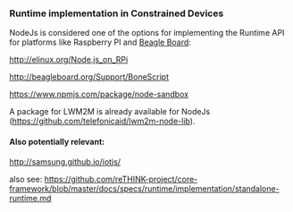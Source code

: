 ### Runtime implementation in Constrained Devices

NodeJs is considered one of the options for implementing the Runtime API for platforms like Raspberry PI and [Beagle Board](http://beagleboard.org/bone):

http://elinux.org/Node.js_on_RPi

http://beagleboard.org/Support/BoneScript

https://www.npmjs.com/package/node-sandbox

A package for LWM2M is already available for NodeJs (https://github.com/telefonicaid/lwm2m-node-lib).

#### Also potentially relevant:

http://samsung.github.io/iotjs/

also see:  https://github.com/reTHINK-project/core-framework/blob/master/docs/specs/runtime/implementation/standalone-runtime.md
